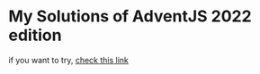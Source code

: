# My Solutions of AdventJS 2022 edition

if you want to try, [check this link](https://adventjs.dev/)
